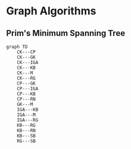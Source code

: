 # Graph Algorithms

## Prim's Minimum Spanning Tree

```mermaid
graph TD
    CK---CP
    CK---GK
    CK---IGA
    CK---KB
    CK---M
    CK---RG
    CP---GK
    CP---IGA
    CP---KB
    CP---RN
    GK---M
    IGA---KB
    IGA---M
    IGA---RG
    KB---RG
    KB---RN
    KB---SB
    RG---SB
```

